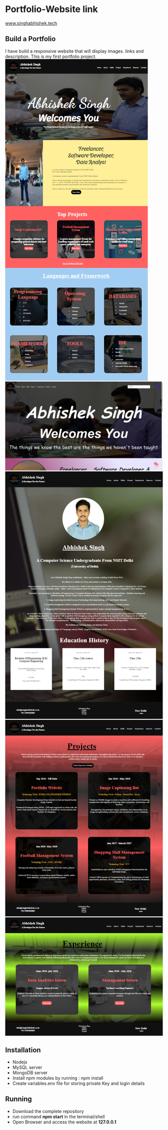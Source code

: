 # Portfolio-Website link
www.singhabhishek.tech <br>
## Build a Portfolio ##
I have build a responsive website that will display images. links and description. This is my first portfolio project. <br>
![](public/img/SS/home.png) <br>
![](public/img/SS/home1.png) <br>
![](public/img/SS/home2.png) <br>
![](public/img/SS/home3.png) <br>
![](public/img/SS/home4.png) <br>

## Installation ##
* Nodejs<br>
* MySQL server<br>
* MongoDB server<br>
* Install npm modules by running : npm install
* Create variables.env file for storing private Key and login details

## Running ##
* Download the complete repository<br>
* run command **npm start** in the terminal/shell <br>
* Open Browser and access the website at **127.0.0.1** <br>
